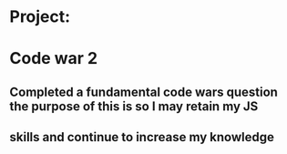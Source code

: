 # Project:
# Code war 2

## Completed a fundamental code wars question the purpose of this is so I may retain my JS
## skills and continue to increase my knowledge
